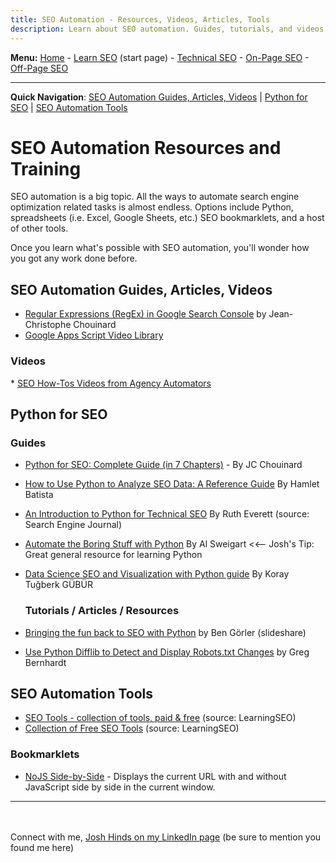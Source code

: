 ```yaml
---
title: SEO Automation - Resources, Videos, Articles, Tools
description: Learn about SEO automation. Guides, tutorials, and videos for learning how to automate search engine optimization. Python for SEO, automation tools, and more!
---
```

<b>Menu:</b> <a href="/">Home</a> - <a href="learn-seo.html">Learn SEO</a> (start page) - <a href="technical-seo.html">Technical SEO</a> - <a href="on-page-seo.html">On-Page SEO</a> - <a href="off-page-seo.html">Off-Page SEO</a>
<hr />
<strong>Quick Navigation</strong>: <a href="#seo-automation-guides">SEO Automation Guides, Articles, Videos</a> | <a href="#python-seo">Python for SEO</a> | <a href="#seo-automation-tools">SEO Automation Tools</a>

# SEO Automation Resources and Training

SEO automation is a big topic. All the ways to automate search engine optimization related tasks is almost endless. Options include Python, spreadsheets (i.e. Excel, Google Sheets, etc.) SEO bookmarklets, and a host of other tools.

Once you learn what's possible with SEO automation, you'll wonder how you got any work done before.

<h2 id="seo-automation-guides">SEO Automation Guides, Articles, Videos </h2> 

* <a href="https://www.jcchouinard.com/regex-in-google-search-console/" target="_blank" rel="noopener">Regular Expressions (RegEx) in Google Search Console</a> by 
Jean-Christophe Chouinard
* <a href="https://developers.google.com/apps-script/guides/videos" target="_blank" rel="noopener">Google Apps Script Video Library</a>

<h3> Videos </h3>
* <a href="https://www.youtube.com/c/AgencyAutomators/videos" target="_blank" rel="noopener">SEO How-Tos Videos from Agency Automators</a>

<!--
<h2 id="seo-automation-tutorials">SEO Automation tutorials, videos, articles </h2> -->
 

<h2 id="python-seo">Python for SEO </h2>

<h3> Guides</h3>

* <a href="https://www.jcchouinard.com/python-for-seo/" target="_blank" rel="noopener">Python for SEO: Complete Guide (in 7 Chapters)</a> - By JC Chouinard
* <a href="https://www.searchenginejournal.com/python-seo-data-reference-guide/287927/?utm_source=search_library_joshhinds" target="_blank" rel="noopener">How to Use Python to Analyze SEO Data: A Reference Guide</a> By Hamlet Batista
* <a href="https://www.searchenginejournal.com/python-technical-seo/330515/" target="_blank" rel="noopener">An Introduction to Python for Technical SEO</a> By Ruth Everett (source: Search Engine Journal)
* <a href="https://automatetheboringstuff.com" target="_blank" rel="noopener">Automate the Boring Stuff with Python</a> By Al Sweigart <<-- Josh's Tip: Great general resource for learning Python 
* <a href="https://www.holisticseo.digital/python-seo/data-science/" target="_blank" rel="noopener">Data Science SEO and Visualization with Python guide</a> By Koray Tuğberk GÜBÜR
  
  <h3>Tutorials / Articles / Resources</h3>  
  
* <a href="http://www.slideshare.net/bgoerler/bringing-the-fun-back-to-seo-with-python" target="_blank" rel="noopener">Bringing the fun back to SEO with Python</a> by Ben Görler (slideshare)
* <a href="https://importsem.com/use-python-difflib-to-automate-robots-txt-change-detection/" target="_blank" rel="noopener">Use Python Difflib to Detect and Display Robots.txt Changes</a> by Greg Bernhardt


<h2 id="seo-automation-tools">SEO Automation Tools</h2>

* <a href="https://learningseo.io/seo-tools/" target="_blank" rel="noopener">SEO Tools - collection of tools, paid & free</a> (source: LearningSEO) 
* <a href="https://learningseo.io/implement-with-free-seo-tools/" target="_blank" rel="noopener">Collection of Free SEO Tools</a> (source: LearningSEO)

<h3>Bookmarklets </h3>

* <a href="https://workeffortwaste.github.io/nojs-side-by-side/" target="_blank" rel="noopener">NoJS Side-by-Side</a> - Displays the current URL with and without JavaScript side by side in the current window.



<hr>
<br /><br />
Connect with me, <a href="https://www.linkedin.com/in/joshhinds">Josh Hinds on my LinkedIn page</a> (be sure to mention you found me here)
